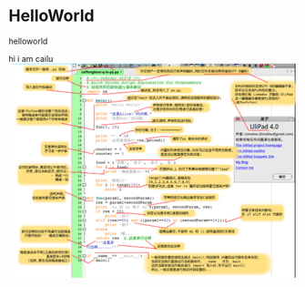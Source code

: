 # HelloWorld
helloworld

hi i am cailu
![image](https://github.com/CugLu/HelloWorld/blob/master/py.png)
